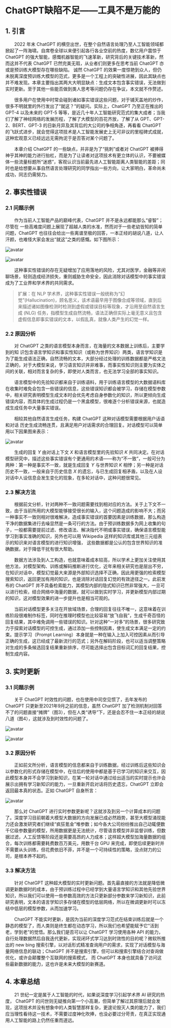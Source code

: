 # ChatGPT缺陷不足——工具不是万能的

## 1. 引言

&emsp;&emsp;2022 年末 ChatGPT 的横空出世，在整个自然语言处理乃至人工智能领域都掀起了一阵海啸。自席卷全球以来便引起各行各业空前的热度，数亿用户震惊于 ChatGPT 的强大智能，感慨机器智能的飞速革新，研究背后的关键技术革新，然而这并不代表 ChatGPT 已然完美无瑕，从业者们则更多在思考当前 ChatGPT 亦或是预训练大模型存在哪些缺陷。 诚然 ChatGPT 的效果一度惊艳到众人，但仍未脱离深度预训练大模型的范式，更多是一个工程上的突破性进展，因此其缺点也并不难发现。本章主要指出其两大大明显缺点：生成文本包含事实错误，无法做到实时更新。至于其他一些能否做到类人思考等问题仍存在争议，本文就不作赘述。

&emsp;&emsp;很多用户在使用中时常会碰到诸如事实错误这些问题，对于铺天盖地的炒作，很多不明就里的外行发出了“就这？”的疑问。实际上，ChatGPT 乃至正在推出的 GPT-4 以及未来的 GPT-5 等等，是近几十年人工智能研究范式的集大成者；当我们了解了神经网络的发展历程，了解了大模型的百花齐放，了解了从 GPT、GPT-2、BERT、GPT-3 的日新月异及其背后的大公司的争相角逐，再看看 ChatGPT 的飞跃式进步，就会觉得这项技术是人工智能发展史上无可非议的里程碑式成就，这种宏观意义已经远远无需拘泥于是否答对某个问题了。

&emsp;&emsp;本章介绍 ChatGPT 的一些缺点，并非是为了“挑刺”或者对 ChatGPT 被捧得神乎其神的能力进行抬杠，而是为了让读者对这项技术有更立体的认识，不要被媒体一些流量标题所“迷惑”，客观认识当前最先进人工智能距离人类智能的差距；同时也是给想要从事自然语言处理研究的同学指出一些方向，让大家明白，革命尚未成功，同志仍需努力。

## 2. 事实性错误

### 2.1 问题示例

&emsp;&emsp;作为当前人工智能产品的巅峰代表，ChatGPT 并不是永远都能那么“睿智”；尽管在 一些高难度问题上展现了超越人类的水准，然而对于一些老幼皆知的简单问题，ChatGPT 也往往会给出一些离谱至极的回答，一本正经的胡说八道，让人汗颜，也难怪大家会发出“就这”之类的感慨。如下图所示：

![avatar](images/ChatGPT-Flaw-chatgpt1.png)

![avatar](images/ChatGPT-Flaw-chatgpt2.png)

&emsp;&emsp;这种事实性错误的存在无疑增加了应用落地的风险，尤其对医学，金融等非闲聊场景，轻则造成经济损失，重则威胁生命安全，因此消除对话模型中的事实错误成为了工业界和学术界的共同需求。

> 扩展：在 NLP 学术界，这种事实性错误一般统称为“幻觉”(Hallucination)，顾名思义，该术语最早用于图像合成等领域，直到后来描述诸如图像检测时检测到虚假或错误目标等现象，才沿用至自然语言生成 (NLG) 任务，指模型生成自然流畅，语法正确但实际上毫无意义且包含虚假信息即事实错误的文本，以假乱真，就像人类产生的幻觉一样。

### 2.2 原因分析

&emsp;&emsp;对 ChatGPT 之类的语言模型本身而言，在海量的文本数据上训练后，主要学到的知 识包含语言学知识和事实性知识（或称为世界知识）两类，语言学知识是为了能生成语法正确，自然流畅的文本，大部分经过处理的训练数据都是严格文法正确的，对于大模型来说，学习语言知识并非难事，而事实性知识则主要为实体之间的关联，相对而言复杂的多，即使对人类而言，也无法学习全部的事实知识。

&emsp;&emsp;语言模型中的先验知识都来自于训练语料，用于训练语言模型的大数据语料库在收集时难免会包含一些错误的信息，这些错误知识都会被学习，存储在模型参数中，相关研究表明模型生成文本时会优先考虑自身参数化的知识，所以更倾向生成错误内容，而具体的生成过程仍是一个黑盒模型，很难逐个分析错误来源，也就造成生成任务中大量事实错误。

&emsp;&emsp;相较其他自然语言生成任务，构建 ChatGPT 这种对话模型需要根据用户话语和对话 历史生成流畅连贯，且满足用户对话需求的合理回复。对话模型可以简单用以下因果图来表示：

![avatar](images/ChatGPT-Flaw-causal.png)

&emsp;&emsp;生成的回复 $Y$ 由对话上下文 $X$ 和语言模型里的先验知识 $K$ 共同决定。在对话模型研究中，描述这些事实错误有个更通用的术语——称为“不一致”，一般可分为两种：第一种是事实不一致，就是生成回复 $Y$ 与世界知识 $K$ 相悖；另一种是对话历史不一致，一般来自于历史信息 $X$ 的遗忘，与已生成回复相矛盾，以及在人设对话中人设信息会发生变化的现象，在多轮对话中，这种问题很常见。

### 2.3 解决方法

&emsp;&emsp;根据前文分析，针对两种不一致问题需要找到相对应的方法。关于上下文不一致，由于当前所用的大模型能够接受很长的输入，这个问题造成的影响不大；而另一种事实不一致则相对很难解决，造成事实错误的首要因素是训练数据，那么构造干净的数据集进行去噪显然是一条可行的方法。由于预训练数据多为网上收集的句子，一般都需要提前过滤、修改语法、解决指代不明或事实错误，确保语言模型能学习到事实准确的知识，另外也可以用 Wikipedia 这样的知识库或其他三元组表示的知识来对语言模型的进行知识增强， 这些数据都是公认的包含世界知识的准确数据，对于降低干扰有很大帮助。

&emsp;&emsp;数据方法涉及到人工构造，也就意味着成本较高，所以学术上更加关注使用其他方法，对模型架构、训练或解码推断进行优化，近年来相关研究也是层出不穷，在知识对话中，模型幻觉最大来源是外部知识选择不正确，因此用更强的检索模型搜索知识，返回更加有用的知识，也是消除对话回复幻觉的有效途径之一。此前发布的 ChatGPT 并不具备检索能力，其模型内部的隐式知识已然非常强大，一旦可以进行检索，结合网络中海量的数据，就可以做到实时学习，并更新模型内部过期的知识，这对模型效果的进一步提升也是相当可观的。

&emsp;&emsp;当前对话模型更多关注在开放域场景，合理的回复往往不唯一，这意味着在训练阶段很难制作标签，同时在推理时模型也比较容易“放飞自我”，生成千奇百怪的回复结果，其中难免调用一些错误的知识。针对这种“一对多”的场景，很多研究致力于探索对话模型的可控生成，通过添加一些控制因素，使生成文本满足一定的约束。提示学习（Prompt Learning）本身就是一种在输入上加入可控因素从而引导正确的生成，这已经成了最新流行的范式；另外在解码阶段，也可以适当调整策略对生成的多条候选回复结果重新排序，尽可能选择出包含目标词汇的回复结果，控制生成内容。


## 3. 实时更新

### 3.1 问题示例

&emsp;&emsp;关于 ChatGPT 时效性的问题，也在使用中司空见惯了，去年发布的 ChatGPT 只更新至2021年9月之前的信息，虽然 ChatGPT 加了检测机制对回答不了的问题直接“摊牌”（图3），但在人类“诱导”下，还是会忍不住一本正经的胡说八道（图4），这就涉及到时效性的问题了。

![avatar](images/ChatGPT-Flaw-chatgpt3.png)

![avatar](images/ChatGPT-Flaw-chatgpt.png)


### 3.2 原因分析

&emsp;&emsp;正如前文所分析，语言模型的信息都来自于训练数据，经过训练后这些知识会以参数化的形式存储在模型中，在往后的使用中都是基于已学习的知识来交互，因此模型本身并不会学习到新知识，在某一轮对话中通过给出适当的实时提示也许会展示出拥有学习新知识的能力，一旦重新开启对话将历史遗忘，ChatGPT 立即会返回最本真的状态。正如 ChatGPT 自身所言：

![avatar](images/ChatGPT-Flaw-chatgpt4.png)

&emsp;&emsp;那么对 ChatGPT 进行实时参数更新呢？这就涉及到另一个计算成本的问题了。深度学习目前朝着大模型大数据的方向发展已成必然趋势，甚至大模型涌现能力还会激发研究者们继续“疯狂氪金”堆参数；如今各大公司纷纷推出自己动辄便数千亿级参数量的模型，所用数据更是无法统计，尽管语言模型并非监督训练，但数据过滤，人工反馈等阶段还是需要高昂的人力成本；这样超大模型加海量数据的组合，每次训练都需要耗费数百万美元，用数千台 GPU 来完成，即使后续更新时并不需要从头训练，但花费依旧不菲，并不是一个可持续性的策略，没点财力的公司，是根本养不起的。

### 3.3 解决方法

&emsp;&emsp;针对 ChatGPT 这种超大模型的实时更新问题。首先最直接的方法就是降低微调更新数据时的成本，由于预训练过程中已经学到大量语言学知识和其他先验世界知识，所以我们可以使用一些参数高效的方法只更新部分参数来学习新知识，此前研究表明，文本的语言学知识多存储在模型的低层网络，所以在微调更新时可以冻结中低层的模型参数，从而加速学习。

&emsp;&emsp;ChatGPT 不能实时更新，是因为当前的深度学习范式在结束训练后就是一个静态的模型了，而人类则是终生都在动态学习，所以我们也希望能赋予它“活到老，学到老”的觉悟。那么我们是否可以让 ChatGPT 学习使用各种 API 的能力，自行处理数据然后自我迭代更新，实现闭环式学习达到时效性的目的呢？微软所推出的 new bing 搜索引擎，以对话形式精准查询用户的需求，实现了对话模型与海量网络信息的联动；ChatGPT 并不是搜索引擎，但可以和搜索引擎结合对查询做优化，或许会颠覆整个互联网的搜索模式， 而 ChatGPT 本身也就具备了访问这些最新数据的能力，这也许是未来大模型的新赛道。

## 4. 本章总结

&emsp;&emsp;21 世纪一定是属于人工智能的时代，如果说深度学习引起学术界 AI 研究的热度， ChatGPT 的问世则无疑推向第一个小高潮，但简单了解过其原理后就会发现，这项技术并没有想象中的人类智慧那样复杂，更遑论毁灭人类的能力了，我们应当理性看待这一技术，不需要过度神化吹捧，也没必要过分苛责，在真正实现通用人工智能的路上仍然任重而道远。
